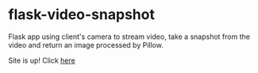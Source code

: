 # flask-video-snapshot
Flask app using client's camera to stream video, take a snapshot from the video and return an image processed by Pillow.

Site is up! Click [here](https://uglyuglyugly.herokuapp.com/)
